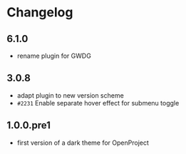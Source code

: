 # Changelog

## 6.1.0

* rename plugin for GWDG

## 3.0.8

* adapt plugin to new version scheme
* `#2231` Enable separate hover effect for submenu toggle

## 1.0.0.pre1

* first version of a dark theme for OpenProject

